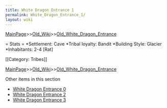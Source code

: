 ```yaml
---
title: White Dragon Entrance 1
permalink: White_Dragon_Entrance_1/
layout: wiki
---
```


[MainPage](/keeperrl_wiki/ "wikilink")>>[Old_Wiki](/keeperrl_wiki/Old_Wiki "wikilink")>>[Old_White_Dragon_Entrance](/keeperrl_wiki/Old_White_Dragon_Entrance "wikilink")

= Stats =
*Settlement: Cave
*Tribal loyalty: Bandit
*Building Style: Glacier
*Inhabitants: 2-4 [Rat]    

[[Category: Tribes]]

[MainPage](/keeperrl_wiki/ "wikilink")>>[Old_Wiki](/keeperrl_wiki/Old_Wiki "wikilink")>>[Old_White_Dragon_Entrance](/keeperrl_wiki/Old_White_Dragon_Entrance "wikilink")

Other items in this section
-    [White Dragon Entrance 0](/keeperrl_wiki/White_Dragon_Entrance_0 "wikilink")
-    [White Dragon Entrance 2](/keeperrl_wiki/White_Dragon_Entrance_2 "wikilink")
-    [White Dragon Entrance 3](/keeperrl_wiki/White_Dragon_Entrance_3 "wikilink")

